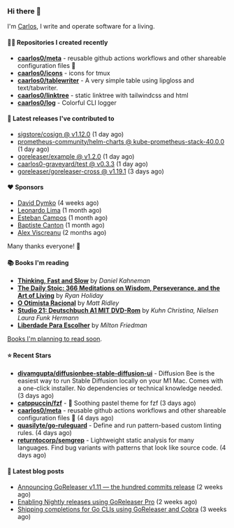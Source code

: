 ### Hi there 👋

I'm [Carlos](https://caarlos0.dev), I write and operate software for a living.

#### 👨‍💻 Repositories I created recently
- **[caarlos0/meta](https://github.com/caarlos0/meta)** - reusable github actions workflows and other shareable configuration files 🫥
- **[caarlos0/icons](https://github.com/caarlos0/icons)** - icons for tmux
- **[caarlos0/tablewriter](https://github.com/caarlos0/tablewriter)** - A very simple table using lipgloss and text/tabwriter.
- **[caarlos0/linktree](https://github.com/caarlos0/linktree)** - static linktree with tailwindcss and html
- **[caarlos0/log](https://github.com/caarlos0/log)** - Colorful CLI logger

#### 🚀 Latest releases I've contributed to


- [sigstore/cosign @ v1.12.0](https://github.com/sigstore/cosign/releases/tag/v1.12.0) (1 day ago)
- [prometheus-community/helm-charts @ kube-prometheus-stack-40.0.0](https://github.com/prometheus-community/helm-charts/releases/tag/kube-prometheus-stack-40.0.0) (1 day ago)
- [goreleaser/example @ v1.2.0](https://github.com/goreleaser/example/releases/tag/v1.2.0) (1 day ago)
- [caarlos0-graveyard/test @ v0.3.3](https://github.com/caarlos0-graveyard/test/releases/tag/v0.3.3) (1 day ago)
- [goreleaser/goreleaser-cross @ v1.19.1](https://github.com/goreleaser/goreleaser-cross/releases/tag/v1.19.1) (3 days ago)

#### ❤️ Sponsors
- [David Dymko](https://github.com/ddymko) (4 weeks ago)
- [Leonardo Lima](https://github.com/leozz37) (1 month ago)
- [Esteban Campos](https://github.com/stvmachine) (1 month ago)
- [Baptiste Canton](https://github.com/batmac) (1 month ago)
- [Alex Viscreanu](https://github.com/aexvir) (2 months ago)

Many thanks everyone! 🙏

#### 📚 Books I'm reading
- **[Thinking, Fast and Slow](https://www.goodreads.com/book/show/13135899-thinking-fast-and-slow)** by _Daniel Kahneman_
- **[The Daily Stoic: 366 Meditations on Wisdom, Perseverance, and the Art of Living](https://www.goodreads.com/book/show/29093292-the-daily-stoic)** by _Ryan Holiday_
- **[O Otimista Racional](https://www.goodreads.com/book/show/32706964-o-otimista-racional)** by _Matt Ridley_
- **[Studio 21: Deutschbuch A1 MIT DVD-Rom](https://www.goodreads.com/book/show/25495148-studio-21)** by _Kuhn Christina, Nielsen Laura Funk Hermann_
- **[Liberdade Para Escolher](https://www.goodreads.com/book/show/17238591-liberdade-para-escolher)** by _Milton Friedman_

[Books I'm planning to read soon](https://www.amazon.com.br/hz/wishlist/ls/EB8P7VS717SV).

#### ⭐ Recent Stars


- **[divamgupta/diffusionbee-stable-diffusion-ui](https://github.com/divamgupta/diffusionbee-stable-diffusion-ui)** - Diffusion Bee is the easiest way to run Stable Diffusion locally on your M1 Mac. Comes with a one-click installer. No dependencies or technical knowledge needed. (3 days ago)
- **[catppuccin/fzf](https://github.com/catppuccin/fzf)** - 🧨 Soothing pastel theme for fzf (3 days ago)
- **[caarlos0/meta](https://github.com/caarlos0/meta)** - reusable github actions workflows and other shareable configuration files 🫥 (4 days ago)
- **[quasilyte/go-ruleguard](https://github.com/quasilyte/go-ruleguard)** - Define and run pattern-based custom linting rules. (4 days ago)
- **[returntocorp/semgrep](https://github.com/returntocorp/semgrep)** - Lightweight static analysis for many languages. Find bug variants with patterns that look like source code. (4 days ago)

#### 📄 Latest blog posts
- [Announcing GoReleaser v1.11 — the hundred commits release](https://carlosbecker.com/posts/goreleaser-v1.11/) (2 weeks ago)
- [Enabling Nightly releases using GoReleaser Pro](https://carlosbecker.com/posts/goreleaser-nightly/) (2 weeks ago)
- [Shipping completions for Go CLIs using GoReleaser and Cobra](https://carlosbecker.com/posts/golang-completions-cobra/) (3 weeks ago)
